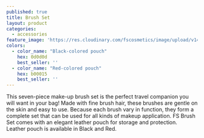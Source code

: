 ```yaml
---
published: true
title: Brush Set
layout: product
categories:
  - accessories
feature_image: 'https://res.cloudinary.com/fscosmetics/image/upload/v1492764859/brushSet.jpg'
colors:
  - color_name: "Black-colored pouch"
    hex: 0d0d0d
    best_seller: ''
  - color_name: "Red-colored pouch"
    hex: b00015
    best_seller: ''
---
```

This seven-piece make-up brush set is the perfect travel companion you will want in your bag! Made with fine brush hair, these brushes are gentle on the skin and easy to use. Because each brush vary in function, they form a complete set that can be used for all kinds of makeup application. FS Brush Set comes with an elegant leather pouch for storage and protection. Leather pouch is available in Black and Red.
